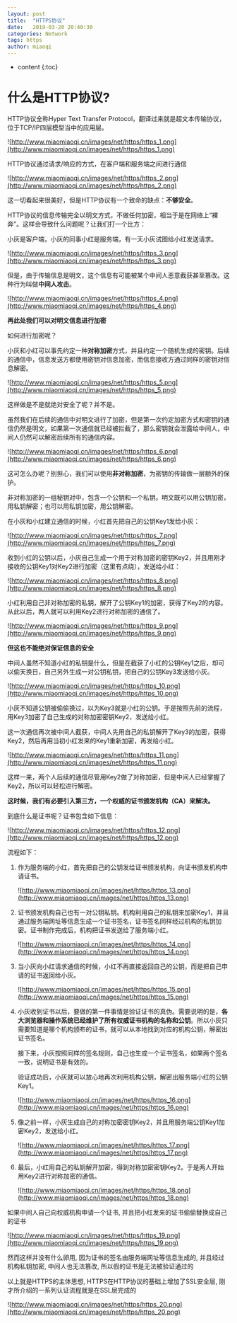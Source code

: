 ```yaml
---
layout: post
title:  "HTTPS协议"
date:   2019-03-20 20:40:30
categories: Network
tags: https
author: miaoqi
---
```


* content
{:toc}
# 什么是HTTP协议?

HTTP协议全称Hyper Text Transfer Protocol，翻译过来就是超文本传输协议，位于TCP/IP四层模型当中的应用层。

![http://www.miaomiaoqi.cn/images/net/https/https_1.png](http://www.miaomiaoqi.cn/images/net/https/https_1.png)

HTTP协议通过请求/响应的方式，在客户端和服务端之间进行通信

![http://www.miaomiaoqi.cn/images/net/https/https_2.png](http://www.miaomiaoqi.cn/images/net/https/https_2.png)

这一切看起来很美好，但是HTTP协议有一个致命的缺点：**不够安全**。

HTTP协议的信息传输完全以明文方式，不做任何加密，相当于是在网络上“裸奔”。这样会导致什么问题呢？让我们打一个比方：

小灰是客户端，小灰的同事小红是服务端，有一天小灰试图给小红发送请求。

![http://www.miaomiaoqi.cn/images/net/https/https_3.png](http://www.miaomiaoqi.cn/images/net/https/https_3.png)

但是，由于传输信息是明文，这个信息有可能被某个中间人恶意截获甚至篡改。这种行为叫做**中间人攻击**。

![http://www.miaomiaoqi.cn/images/net/https/https_4.png](http://www.miaomiaoqi.cn/images/net/https/https_4.png)

**再此处我们可以对明文信息进行加密**

如何进行加密呢？

小灰和小红可以事先约定一种**对称加密**方式，并且约定一个随机生成的密钥。后续的通信中，信息发送方都使用密钥对信息加密，而信息接收方通过同样的密钥对信息解密。

![http://www.miaomiaoqi.cn/images/net/https/https_5.png](http://www.miaomiaoqi.cn/images/net/https/https_5.png)

这样做是不是就绝对安全了呢？并不是。

虽然我们在后续的通信中对明文进行了加密，但是第一次约定加密方式和密钥的通信仍然是明文，如果第一次通信就已经被拦截了，那么密钥就会泄露给中间人，中间人仍然可以解密后续所有的通信内容。

![http://www.miaomiaoqi.cn/images/net/https/https_6.png](http://www.miaomiaoqi.cn/images/net/https/https_6.png)

这可怎么办呢？别担心，我们可以使用**非对称加密**，为密钥的传输做一层额外的保护。

非对称加密的一组秘钥对中，包含一个公钥和一个私钥。明文既可以用公钥加密，用私钥解密；也可以用私钥加密，用公钥解密。

在小灰和小红建立通信的时候，小红首先把自己的公钥Key1发给小灰：

![http://www.miaomiaoqi.cn/images/net/https/https_7.png](http://www.miaomiaoqi.cn/images/net/https/https_7.png)

收到小红的公钥以后，小灰自己生成一个用于对称加密的密钥Key2，并且用刚才接收的公钥Key1对Key2进行加密（这里有点绕），发送给小红：

![http://www.miaomiaoqi.cn/images/net/https/https_8.png](http://www.miaomiaoqi.cn/images/net/https/https_8.png)

小红利用自己非对称加密的私钥，解开了公钥Key1的加密，获得了Key2的内容。从此以后，两人就可以利用Key2进行对称加密的通信了。

![http://www.miaomiaoqi.cn/images/net/https/https_9.png](http://www.miaomiaoqi.cn/images/net/https/https_9.png)

**但这也不能绝对保证信息的安全**

中间人虽然不知道小红的私钥是什么，但是在截获了小红的公钥Key1之后，却可以偷天换日，自己另外生成一对公钥私钥，把自己的公钥Key3发送给小灰。

![http://www.miaomiaoqi.cn/images/net/https/https_10.png](http://www.miaomiaoqi.cn/images/net/https/https_10.png)

小灰不知道公钥被偷偷换过，以为Key3就是小红的公钥。于是按照先前的流程，用Key3加密了自己生成的对称加密密钥Key2，发送给小红。

这一次通信再次被中间人截获，中间人先用自己的私钥解开了Key3的加密，获得Key2，然后再用当初小红发来的Key1重新加密，再发给小红。

![http://www.miaomiaoqi.cn/images/net/https/https_11.png](http://www.miaomiaoqi.cn/images/net/https/https_11.png)

这样一来，两个人后续的通信尽管用Key2做了对称加密，但是中间人已经掌握了Key2，所以可以轻松进行解密。

**这时候，我们有必要引入第三方，一个权威的证书颁发机构（CA）来解决。**

到底什么是证书呢？证书包含如下信息：

![http://www.miaomiaoqi.cn/images/net/https/https_12.png](http://www.miaomiaoqi.cn/images/net/https/https_12.png)

流程如下：

1. 作为服务端的小红，首先把自己的公钥发给证书颁发机构，向证书颁发机构申请证书。

	![http://www.miaomiaoqi.cn/images/net/https/https_13.png](http://www.miaomiaoqi.cn/images/net/https/https_13.png)

2. 证书颁发机构自己也有一对公钥私钥。机构利用自己的私钥来加密Key1，并且通过服务端网址等信息生成一个证书签名，证书签名同样经过机构的私钥加密。证书制作完成后，机构把证书发送给了服务端小红。

	![http://www.miaomiaoqi.cn/images/net/https/https_14.png](http://www.miaomiaoqi.cn/images/net/https/https_14.png)

3. 当小灰向小红请求通信的时候，小红不再直接返回自己的公钥，而是把自己申请的证书返回给小灰。

	![http://www.miaomiaoqi.cn/images/net/https/https_15.png](http://www.miaomiaoqi.cn/images/net/https/https_15.png)

3. 小灰收到证书以后，要做的第一件事情是验证证书的真伪。需要说明的是，**各大浏览器和操作系统已经维护了所有权威证书机构的名称和公钥**。所以小灰只需要知道是哪个机构颁布的证书，就可以从本地找到对应的机构公钥，解密出证书签名。

	接下来，小灰按照同样的签名规则，自己也生成一个证书签名，如果两个签名一致，说明证书是有效的。

	验证成功后，小灰就可以放心地再次利用机构公钥，解密出服务端小红的公钥Key1。

	![http://www.miaomiaoqi.cn/images/net/https/https_16.png](http://www.miaomiaoqi.cn/images/net/https/https_16.png)

3. 像之前一样，小灰生成自己的对称加密密钥Key2，并且用服务端公钥Key1加密Key2，发送给小红。

	![http://www.miaomiaoqi.cn/images/net/https/https_17.png](http://www.miaomiaoqi.cn/images/net/https/https_17.png)

3. 最后，小红用自己的私钥解开加密，得到对称加密密钥Key2。于是两人开始用Key2进行对称加密的通信。

	![http://www.miaomiaoqi.cn/images/net/https/https_18.png](http://www.miaomiaoqi.cn/images/net/https/https_18.png)

如果中间人自己向权威机构申请一个证书, 并且把小红发来的证书偷偷替换成自己的证书

![http://www.miaomiaoqi.cn/images/net/https/https_19.png](http://www.miaomiaoqi.cn/images/net/https/https_19.png)

然而这样并没有什么卵用, 因为证书的签名由服务端网址等信息生成的, 并且经过机构私钥加密, 中间人也无法篡改, 所以假的证书是无法被验证通过的



以上就是HTTPS的主体思想, HTTPS在HTTP协议的基础上增加了SSL安全层, 刚才所介绍的一系列认证流程就是在SSL层完成的

![http://www.miaomiaoqi.cn/images/net/https/https_20.png](http://www.miaomiaoqi.cn/images/net/https/https_20.png)
